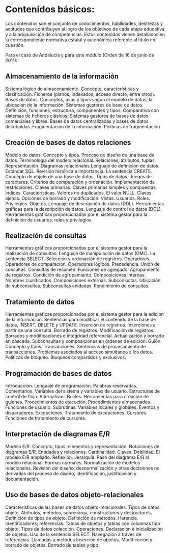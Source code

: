 # Contenidos básicos:

Los contenidos son el conjunto de conocimientos, habilidades, destrezas y actitudes que contribuyen al logro de los objetivos de cada etapa educativa y a la adqauisición de competencias. Estos contenidos vienen detallados en la correspondiente normativa estatal y autonómica referente al título en cuestión. 

Para el caso de Andalucía y para este módulo (Orden de 16 de junio de 2011):

## Almacenamiento de la información
Sistema lógico de almacenamiento. Concepto, características y clasificación.
Ficheros (planos, indexados, acceso directo, entre otros).
Bases de datos. Conceptos, usos y tipos según el modelo de datos, la ubicación de la información.
Sistemas gestores de base de datos. Definición, funciones, estructura, componentes y tipos. 
Comparativa con sistemas de ficheros clásicos. 
Sistemas gestores de bases de datos comerciales y libres.
Bases de datos centralizadas y bases de datos distribuidas. 
Fragmentación de la información. Políticas de fragmentación

## Creación de bases de datos relaciones 
Modelo de datos. Concepto y tipos. Proceso de diseño de una base de datos.
Terminología del modelo relacional. Relaciones, atributos, tuplas. 
Representación. Diagramas relacionales
Lenguaje de definición de datos. Estándar SQL. Revisión histórica e importancia.
La sentencia CREATE. Concepto de objeto de una base de datos.
Tipos de datos. Juegos de caracteres. Criterios de comparación y ordenación.
Implementación de restricciones.
Claves primarias. Claves primarias simples y compuestas.
Índices. Características. Valores no duplicados. El valor NULL.
Claves ajenas. Opciones de borrado y modificación.
Vistas. Usuarios. Roles. Privilegios. Objetos.
Lenguaje de descripción de datos (DDL). Herramientas gráficas para la descripción de datos. 
Lenguaje de control de datos (DCL). Herramientas gráficas proporcionadas por el sistema gestor para la definición de usuarios, roles y privilegios.

## Realización de consultas
Herramientas gráficas proporcionadas por el sistema gestor para la realización de consultas.
Lenguaje de manipulación de datos (DML). La sentencia SELECT. Selección y ordenación de registros.
Operadores. Operadores de comparación. Operadores lógicos. Precedencia. 
Unión de consultas. Consultas de resumen.
Funciones de agregado. Agrupamiento de registros. Condición de agrupamiento.
Composiciones internas. Nombres cualificados. Composiciones externas.
Subconsultas. Ubicación de subconsultas. Subconsultas anidadas.
Rendimiento de consultas.

## Tratamiento de datos
Herramientas gráficas proporcionadas por el sistema gestor para la edición de la información.
Sentencias para modificar el contenido de la base de datos, INSERT, DELETE y UPDATE.
Inserción de registros. Inserciones a partir de una consulta.
Borrado de registros. Modificación de registros.
Borrados y modificaciones e integridad referencial. Actualización y borrado en cascada.
Subconsultas y composiciones en órdenes de edición.
Guión. Concepto y tipos.
Transacciones. Sentencias de procesamiento de transacciones.
Problemas asociados al acceso simultáneo a los datos.
Políticas de bloqueo. Bloqueos compartidos y exclusivos.

## Programación de bases de datos
Introducción. Lenguaje de programación.
Palabras reservadas. Comentarios. Variables del sistema y variables de usuario. 
Estructuras de control de flujo. Alternativas. Bucles.
Herramientas para creación de guiones. Procedimientos de ejecución.
Procedimientos almacenados. Funciones de usuario. Subrutinas. Variables locales y globales.
Eventos y disparadores.
Excepciones. Tratamiento de excepciones.
Cursores. Funciones de tratamiento de cursores.

## Interpretación de diagramas E/R
Modelo E/R. Concepto, tipos, elementos y representación. Notaciones de diagramas E/R. 
Entidades y relaciones. Cardinalidad. Claves. Debilidad.
El modelo E/R ampliado. Reflexión. Jerarquía.
Paso del diagrama E/R al modelo relacional.
Formas normales. Normalización de modelos relacionales.
Revisión del diseño, desnormalización y otras decisiones no derivadas del proceso de diseño, identificación, justificación y documentación. 

## Uso de bases de datos objeto-relacionales
Características de las bases de datos objeto-relacionales.
Tipos de datos objeto. Atributos, métodos, sobrecarga, constructores y destructores.
Definición de tipos de objeto. Definición de métodos. Herencia.
Identificadores; referencias.
Tablas de objetos y tablas con columnas tipo objeto.
Tipos de datos colección. Operaciones.
Declaración e inicialización de objetos.
Uso de la sentencia SELECT.
Navegación a través de referencias.
Llamadas a métodos 
Inserción de objetos.
Modificación y borrado de objetos. Borrado de tablas y tipo
